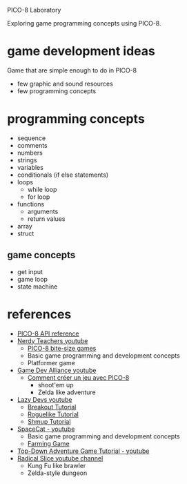 PICO-8 Laboratory

Exploring game programming concepts using PICO-8.

game development ideas
======================
Game that are simple enough to do in PICO-8

- few graphic and sound resources
- few programming concepts

programming concepts
====================
- sequence
- comments
- numbers
- strings
- variables
- conditionals (if else statements)
- loops
  - while loop
  - for loop
- functions
  - arguments
  - return values
- array
- struct

game concepts
-------------
- get input
- game loop
- state machine

references
==========

* [PICO-8 API reference](https://pico-8.fandom.com/wiki/APIReference)
* [Nerdy Teachers youtube](https://www.youtube.com/@NerdyTeachers)
  - [PICO-8 bite-size games](https://www.youtube.com/watch?v=Oa1uiNqmXCg&list=PLyhkEEoUjSQtafaYQhGPaNJZgFt1lcS1L)
  - Basic game programming and development concepts
  - Platformer game
* [Game Dev Alliance youtube](https://www.youtube.com/@GameDevAlliance)
  + [Comment créer un jeu avec PICO-8](https://www.youtube.com/watch?v=YXbR0eqPoAw&list=PLHKUrXMrDS5t3ibCCh412ZAy0slIv3jeE)
    - shoot'em up
    - Zelda like adventure
* [Lazy Devs youtube](https://www.youtube.com/@LazyDevs)
  - [Breakout Tutorial](https://www.youtube.com/watch?v=YQzwVDMIfyU&list=PLea8cjCua_P0qjjiG8G5FBgqwpqMU7rBk)
  - [Roguelike Tutorial](https://www.youtube.com/watch?v=HnY7Inp74dw&list=PLea8cjCua_P3LL7J1Q9b6PJua0A-96uUS)
  - [Shmup Tutorial](https://www.youtube.com/watch?v=81WM_cjp9fo&list=PLea8cjCua_P3Sfq4XJqNVbd1vsWnh7LZd)
* [SpaceCat - youtube](https://www.youtube.com/@spacecat88)
  - Basic game programming and development concepts
  - [Farming Game](https://www.youtube.com/watch?v=d6lu_dLie_E&list=PLavIQQGm3RCmgcBCb0aK4hT7morWlQ19A)
* [Top-Down Adventure Game Tutorial - youtube](https://www.youtube.com/watch?v=J1wvvbVQ5zo&list=PLdLmU93eWisKpyk1WZywUSYAq5dkCPFIv)
* [Radical Slice youtube channel](https://www.youtube.com/@radicalslice)
  - Kung Fu like brawler
  - Zelda-style dungeon

